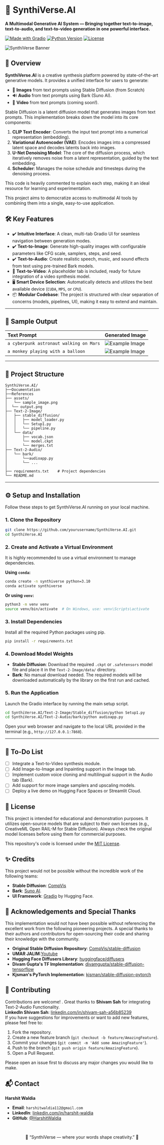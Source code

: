 # 🧠 SynthiVerse.AI

**A Multimodal Generative AI System — Bringing together text-to-image, text-to-audio, and text-to-video generation in one powerful interface.**

[![Made with Gradio](https://img.shields.io/badge/Made%20with-Gradio-orange)](https://gradio.app/)
[![Python Version](https://img.shields.io/badge/Python-3.10+-blue.svg)](https://www.python.org/downloads/)
[![License](https://img.shields.io/badge/License-MIT-yellow.svg)](https://opensource.org/licenses/MIT)

![SynthiVerse Banner](https://via.placeholder.com/1200x300?text=SynthiVerse.AI)

## 🚀 Overview

**SynthiVerse.AI** is a creative synthesis platform powered by state-of-the-art generative models. It provides a unified interface for users to generate:

-   🎨 **Images** from text prompts using Stable Diffusion (from Scratch)
-   🔊 **Audio** from text prompts using Bark (Suno AI).
-   🎥 **Video** from text prompts (coming soon!).

Stable Diffusion is a latent diffusion model that generates images from text prompts. This implementation breaks down the model into its core components:

1.  **CLIP Text Encoder**: Converts the input text prompt into a numerical representation (embedding).
2.  **Variational Autoencoder (VAE)**: Encodes images into a compressed latent space and decodes latents back into images.
3.  **U-Net Denoising Model**: The core of the diffusion process, which iteratively removes noise from a latent representation, guided by the text embedding.
4.  **Scheduler**: Manages the noise schedule and timesteps during the denoising process.

This code is heavily commented to explain each step, making it an ideal resource for learning and experimentation.

This project aims to democratize access to multimodal AI tools by combining them into a single, easy-to-use application.

## 🛠️ Key Features

-   ✔️ **Intuitive Interface**: A clean, multi-tab Gradio UI for seamless navigation between generation modes.
-   ✔️ **Text-to-Image**: Generate high-quality images with configurable parameters like CFG scale, samplers, steps, and seed.
-   ✔️ **Text-to-Audio**: Create realistic speech, music, and sound effects from text using pre-trained Bark models.
-   🚧 **Text-to-Video**: A placeholder tab is included, ready for future integration of a video synthesis model.
-   🖥️ **Smart Device Selection**: Automatically detects and utilizes the best available device (`CUDA`, `MPS`, or `CPU`).
-   📦 **Modular Codebase**: The project is structured with clear separation of concerns (models, pipelines, UI), making it easy to extend and maintain.

---

## 📸 Sample Output

| Text Prompt                               | Generated Image                          |
| :---------------------------------------- | :--------------------------------------- |
| `a cyberpunk astronaut walking on Mars`   | ![Example Image](assets/sample_image.webp) |
| `a monkey playing with a balloon`         | ![Example Image](assets/output.png)       |

---

## 📁 Project Structure

```text
SynthiVerse.AI/
├──Documentation
├──References
├── assets/
│   └── sample_image.png
│  └── output.png
├── Text-2-Image/
│   ├── stable_diffusion/
│   │   ├── model_loader.py
│   │   └── Setup1.py
│   │   └── pipeline.py
│   └── data/
│       ├── vocab.json
│       └── model.ckpt 
│       └── merges.txt
├── Text-2-Audio/
│   └── bark/
│       └──audioapp.py
│       └── ...
│
├── requirements.txt    # Project dependencies
└── README.md
```

---

## ⚙️ Setup and Installation

Follow these steps to get SynthiVerse.AI running on your local machine.

### 1. Clone the Repository

```bash
git clone https://github.com/yourusername/SynthiVerse.AI.git
cd SynthiVerse.AI
```

### 2. Create and Activate a Virtual Environment

It is highly recommended to use a virtual environment to manage dependencies.

**Using `conda`:**
```bash
conda create -n synthiverse python=3.10
conda activate synthiverse
```
**Or using `venv`:**
```bash
python3 -m venv venv
source venv/bin/activate  # On Windows, use: venv\Scripts\activate
```

### 3. Install Dependencies

Install all the required Python packages using pip.
```bash
pip install -r requirements.txt
```

### 4. Download Model Weights

-   **Stable Diffusion**: Download the required `.ckpt` or `.safetensors` model file and place it in the `Text-2-Image/data/` directory.
-   **Bark**: No manual download needed. The required models will be downloaded automatically by the library on the first run and cached.

### 5. Run the Application

Launch the Gradio interface by running the main setup script.
```bash
cd SynthiVerse.AI/Text-2-Image/Stable_diffusion/python Setup1.py
cd SynthiVerse.AI/Text-2-Audio/bark/python audioapp.py
```
Open your web browser and navigate to the local URL provided in the terminal (e.g., `http://127.0.0.1:7860`).

---

## 📝 To-Do List

-   [ ] Integrate a Text-to-Video synthesis module.
-   [ ] Add Image-to-Image and Inpainting support in the Image tab.
-   [ ] Implement custom voice cloning and multilingual support in the Audio tab (Bark).
-   [ ] Add support for more image samplers and upscaling models.
-   [ ] Deploy a live demo on Hugging Face Spaces or Streamlit Cloud.

## 📄 License

This project is intended for educational and demonstration purposes. It utilizes open-source models that are subject to their own licenses (e.g., CreativeML Open RAIL-M for Stable Diffusion). Always check the original model licenses before using them for commercial purposes.

This repository's code is licensed under the [MIT License](LICENSE).

## ✨ Credits

This project would not be possible without the incredible work of the following teams:

-   **Stable Diffusion**: [CompVis](https://github.com/CompVis/stable-diffusion)
-   **Bark**: [Suno AI](https://github.com/suno-ai/bark).
-   **UI Framework**: [Gradio](https://gradio.app/) by Hugging Face.
  
## 🙏 Acknowledgements and Special Thanks

This implementation would not have been possible without referencing the excellent work from the following pioneering projects. A special thanks to their authors and contributors for open-sourcing their code and sharing their knowledge with the community.

-   **Original Stable Diffusion Repository**: [CompVis/stable-diffusion](https://github.com/CompVis/stable-diffusion/)
-   **UMAR JALIM**:[Youtube](https://youtu.be/ZBKpAp_6TGI?si=87XErzq_P5K6Yj_d)
-   **Hugging Face Diffusers Library**: [huggingface/diffusers](https://github.com/huggingface/diffusers/)
-   **Divam Gupta's TF Implementation**: [divamgupta/stable-diffusion-tensorflow](https://github.com/divamgupta/stable-diffusion-tensorflow)
-   **Kjsman's PyTorch Implementation**: [kjsman/stable-diffusion-pytorch](https://github.com/kjsman/stable-diffusion-pytorch)

## 🙌 Contributing

Contributions are welcome! . Great thanks to **Shivam Sah** for integrating Text-2-Audio Functionality.<br>
**LinkedIn Shivam Sah**: [linkedin.com/in/shivam-sah-a56b85239](https://www.linkedin.com/in/shivam-sah-a56b85239/)<br>
If you have suggestions for improvements or want to add new features, please feel free to:

1.  Fork the repository.
2.  Create a new feature branch (`git checkout -b feature/AmazingFeature`).
3.  Commit your changes (`git commit -m 'Add some AmazingFeature'`).
4.  Push to the branch (`git push origin feature/AmazingFeature`).
5.  Open a Pull Request.

Please open an issue first to discuss any major changes you would like to make.

## 📬 Contact

**Harshit Waldia**

-   **Email**: `harshitwaldia112@gmail.com`
-   **LinkedIn**: [linkedin.com/in/harshit-waldia](https://www.linkedin.com/in/harshit-waldia/)
-   **GitHub**: [@HarshitWaldia](https://github.com/HarshitWaldia)

<br>
<p align="center">
  🧠 “SynthiVerse — where your words shape creativity.” 🧠
</p>
